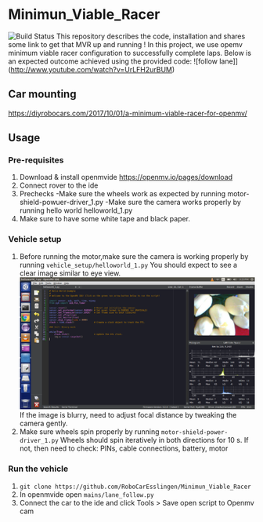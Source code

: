 # Minimun_Viable_Racer
![Build Status](https://diyrobocars.com/wp-content/uploads/2017/10/IMG_20180421_223306-768x671.jpg)
This repository describes the code, installation and shares some link to get that MVR up and running !
In this project, we use opemv minimum viable racer configuration to successfully complete laps. Below is an expected outcome achieved using the provided code:
![follow lane]](http://www.youtube.com/watch?v=UrLFH2urBUM)

## Car mounting
https://diyrobocars.com/2017/10/01/a-minimum-viable-racer-for-openmv/

## Usage 
### Pre-requisites
1. Download & install openmvide
    https://openmv.io/pages/download
2. Connect rover to the ide
3. Prechecks
-Make sure the wheels work as expected by running motor-shield-powuer-driver_1.py
-Make sure the camera works properly by running hello world helloworld_1.py
4. Make sure to have some white tape and black paper.
### Vehicle setup
1. Before running the motor,make sure the camera is working properly by running `vehicle_setup/helloworld_1.py`
   You should expect to see a clear image similar to eye view.
   ![test camera](https://github.com/RoboCarEsslingen/Minimun_Viable_Racer/blob/master/images/testing_camera.png)
   If the image is blurry, need to adjust focal distance by tweaking the camera gently.
2. Make sure wheels spin properly by running `motor-shield-power-driver_1.py` Wheels should spin iteratively in both directions for 10 s.
   If not, then need to check: PINs, cable connections, battery, motor
### Run the vehicle
1. `git clone https://github.com/RoboCarEsslingen/Minimun_Viable_Racer`
2. In openmvide open `mains/lane_follow.py` 
3. Connect the car to the ide and click Tools > Save open script to Openmv cam

